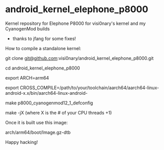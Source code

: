 # android_kernel_elephone_p8000
Kernel repository for Elephone P8000 for visi0nary's kernel and my CyanogenMod builds
* thanks to jfang for some fixes!


How to compile a standalone kernel:

git clone git@github.com:visi0nary/android_kernel_elephone_p8000.git

cd android_kernel_elephone_p8000

export ARCH=arm64

export CROSS_COMPILE=/path/to/your/toolchain/aarch64/aarch64-linux-android-x.x/bin/aarch64-linux-android-

make p8000_cyanogenmod12_1_defconfig

make -jX (where X is the # of your CPU threads +1)


Once it is built use this image:

arch/arm64/boot/Image.gz-dtb



Happy hacking!

